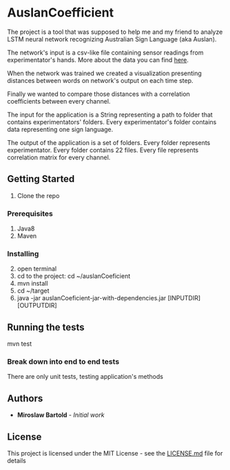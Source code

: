 # AuslanCoefficient

The project is a tool that was supposed to help me and my friend to analyze LSTM neural network
recognizing Australian Sign Language (aka Auslan).

The network's input is a csv-like file containing sensor readings from experimentator's hands.
More about the data you can find <a href="https://archive.ics.uci.edu/ml/datasets/Australian+Sign+Language+signs+(High+Quality)">here</a>.


When the network was trained we created a visualization presenting distances between words
on network's output on each time step.

Finally we wanted to compare those distances with a correlation coefficients between every channel.

The input for the application is a String representing a path to folder that contains
experimentators' folders. Every experimentator's folder contains data representing one sign language.

The output of the application is a set of folders. Every folder represents experimentator.
Every folder contains 22 files. Every file represents correlation matrix for every channel.

## Getting Started

1) Clone the repo

### Prerequisites

1) Java8
2) Maven

### Installing

2) open terminal
3) cd to the project:
cd ~/auslanCoeficient
4) mvn install
5) cd ~/target
6) java -jar auslanCoeficient-jar-with-dependencies.jar [INPUTDIR] [OUTPUTDIR]
## Running the tests

mvn test

### Break down into end to end tests

There are only unit tests, testing application's methods

## Authors

* **Miroslaw Bartold** - *Initial work*
## License

This project is licensed under the MIT License - see the [LICENSE.md](LICENSE.md) file for details

